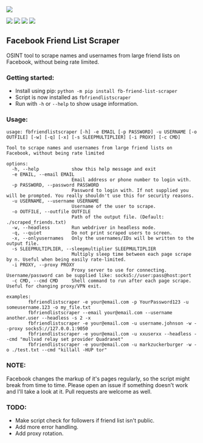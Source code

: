 <img src="https://user-images.githubusercontent.com/16690056/181832615-30f5d44d-307a-4c3d-9cb0-c31fbef1b15c.png">

<p float="left">
<img src="https://img.shields.io/badge/Built%20with-Python3-red" />
<img src="https://img.shields.io/badge/Version-0.3.5-green" /> 
<img src="https://img.shields.io/pypi/dm/fb-friend-list-scraper.svg" />
<a href="https://makeapullrequest.com/"><img src="https://img.shields.io/badge/PRs-welcome-brightgreen.svg?style=flat-square&color=green" /></a>
</p>

## Facebook Friend List Scraper

OSINT tool to scrape names and usernames from large friend lists on Facebook, without being rate limited.

### Getting started:
* Install using pip: `python -m pip install fb-friend-list-scraper`
* Script is now installed as `fbfriendlistscraper`
* Run with `-h` or `--help` to show usage information.

### Usage:

```
usage: fbfriendlistscraper [-h] -e EMAIL [-p PASSWORD] -u USERNAME [-o OUTFILE] [-w] [-q] [-x] [-s SLEEPMULTIPLIER] [-i PROXY] [-c CMD]

Tool to scrape names and usernames from large friend lists on Facebook, without being rate limited

options:
  -h, --help            show this help message and exit
  -e EMAIL, --email EMAIL
                        Email address or phone number to login with.
  -p PASSWORD, --password PASSWORD
                        Password to login with. If not supplied you will be prompted. You really shouldn't use this for security reasons.
  -u USERNAME, --username USERNAME
                        Username of the user to scrape.
  -o OUTFILE, --outfile OUTFILE
                        Path of the output file. (Default: ./scraped_friends.txt)
  -w, --headless        Run webdriver in headless mode.
  -q, --quiet           Do not print scraped users to screen.
  -x, --onlyusernames   Only the usernames/IDs will be written to the output file.
  -s SLEEPMULTIPLIER, --sleepmultiplier SLEEPMULTIPLIER
                        Multiply sleep time between each page scrape by n. Useful when being easily rate-limited.
  -i PROXY, --proxy PROXY
                        Proxy server to use for connecting. Username/password can be supplied like: socks5://user:pass@host:port
  -c CMD, --cmd CMD     Shell command to run after each page scrape. Useful for changing proxy/VPN exit.

examples:
        fbfriendlistscraper -e your@email.com -p YourPassword123 -u someusername.123 -o my_file.txt
        fbfriendlistscraper --email your@email.com --username another.user --headless -s 2 -x
        fbfriendlistscraper -e your@email.com -u username.johnson -w --proxy socks5://127.0.0.1:9050
        fbfriendlistscraper -e your@email.com -u xxuserxx --headless --cmd "mullvad relay set provider Quadranet"
        fbfriendlistscraper -e your@email.com -u markzuckerburger -w -o ./test.txt --cmd "killall -HUP tor"
```

### NOTE:
Facebook changes the markup of it's pages regularly, so the script might break from time to time. Please open an issue if something doesn't work and I'll take a look at it. Pull requests are welcome as well.


### TODO:
* Make script check for followers if friend list isn't public.
* Add more error handling.
* Add proxy rotation.